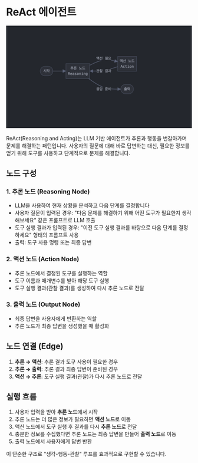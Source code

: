 # ReAct 에이전트

![다이어그램](image.png)

ReAct(Reasoning and Acting)는 LLM 기반 에이전트가 추론과 행동을 번갈아가며 문제를 해결하는 패턴입니다. 사용자의 질문에 대해 바로 답변하는 대신, 필요한 정보를 얻기 위해 도구를 사용하고 단계적으로 문제를 해결합니다.

## 노드 구성

### 1. 추론 노드 (Reasoning Node)

- LLM을 사용하여 현재 상황을 분석하고 다음 단계를 결정합니다
- 사용자 질문이 입력된 경우: "다음 문제를 해결하기 위해 어떤 도구가 필요한지 생각해보세요" 같은 프롬프트로 LLM 호출
- 도구 실행 결과가 입력된 경우: "이전 도구 실행 결과를 바탕으로 다음 단계를 결정하세요" 형태의 프롬프트 사용
- 출력: 도구 사용 명령 또는 최종 답변

### 2. 액션 노드 (Action Node)

- 추론 노드에서 결정된 도구를 실행하는 역할
- 도구 이름과 매개변수를 받아 해당 도구 실행
- 도구 실행 결과(관찰 결과)를 생성하여 다시 추론 노드로 전달

### 3. 출력 노드 (Output Node)

- 최종 답변을 사용자에게 반환하는 역할
- 추론 노드가 최종 답변을 생성했을 때 활성화

## 노드 연결 (Edge)

1. **추론 → 액션**: 추론 결과 도구 사용이 필요한 경우
2. **추론 → 출력**: 추론 결과 최종 답변이 준비된 경우
3. **액션 → 추론**: 도구 실행 결과(관찰)가 다시 추론 노드로 전달

## 실행 흐름

1. 사용자 입력을 받아 **추론 노드**에서 시작
2. 추론 노드는 더 많은 정보가 필요하면 **액션 노드**로 이동
3. 액션 노드에서 도구 실행 후 결과를 다시 **추론 노드**로 전달
4. 충분한 정보를 수집했다면 추론 노드는 최종 답변을 만들어 **출력 노드**로 이동
5. 출력 노드에서 사용자에게 답변 반환

이 단순한 구조로 "생각-행동-관찰" 루프를 효과적으로 구현할 수 있습니다.
